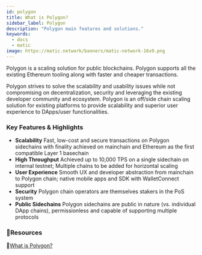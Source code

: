 ```yaml
---
id: polygon
title: What is Polygon?
sidebar_label: Polygon
description: "Polygon main features and solutions."
keywords:
  - docs
  - matic
image: https://matic.network/banners/matic-network-16x9.png
---
```


Polygon is a scaling solution for public blockchains. Polygon supports all the existing Ethereum tooling along with faster and cheaper transactions.

Polygon strives to solve the scalability and usability issues while not compromising on decentralization, security and leveraging the existing developer community and ecosystem. Polygon is an ​off/side chain scaling solution for existing platforms to provide scalability and superior user experience to DApps/user functionalities.

### Key Features & Highlights
- **Scalability** Fast, low-cost and secure transactions on Polygon sidechains with finality achieved on mainchain and Ethereum as the first compatible Layer 1 basechain
- **High Throughput** Achieved up to 10,000 TPS on a single sidechain on internal testnet; Multiple chains to be added for horizontal scaling
- **User Experience** Smooth UX and developer abstraction from mainchain to Polygon chain; native mobile apps and SDK with WalletConnect support
- **Security** Polygon chain operators are themselves stakers in the PoS system
- **Public Sidechains** Polygon sidechains are public in nature (vs. individual DApp chains), permissionless and capable of supporting multiple protocols

### **:scroll:Resources**

:blue_book:[What is Polygon?](https://medium.com/matic-network/what-is-matic-network-466a2c493ae1)